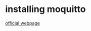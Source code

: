 # installing moquitto

[official webpage](https://mosquitto.org/blog/2013/01/mosquitto-debian-repository/)